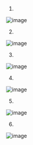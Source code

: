 1. 
![image](https://user-images.githubusercontent.com/93025147/141801630-a56a1b01-191a-44c3-8f1c-65b187d210aa.png)

2. 
![image](https://user-images.githubusercontent.com/93025147/141803033-2cc454d1-c361-4f84-b94f-1ab5966c7bc5.png)

3. 
![image](https://user-images.githubusercontent.com/93025147/141803532-d1d17541-3f3e-419b-9917-d11b68189f0b.png)

4. 
![image](https://user-images.githubusercontent.com/93025147/141804164-bb0d9d2b-ace0-4d25-bb04-5741c9efd148.png)

5. 
![image](https://user-images.githubusercontent.com/93025147/141805041-0e82db5a-b374-40ea-8e60-524f5cfc8064.png)

6. 
![image](https://user-images.githubusercontent.com/93025147/141805776-8e580f04-677d-4a88-93e1-737b1acb4bec.png)
